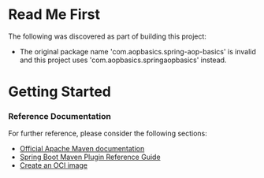# Read Me First
The following was discovered as part of building this project:

* The original package name 'com.aopbasics.spring-aop-basics' is invalid and this project uses 'com.aopbasics.springaopbasics' instead.

# Getting Started

### Reference Documentation
For further reference, please consider the following sections:

* [Official Apache Maven documentation](https://maven.apache.org/guides/index.html)
* [Spring Boot Maven Plugin Reference Guide](https://docs.spring.io/spring-boot/docs/2.6.3/maven-plugin/reference/html/)
* [Create an OCI image](https://docs.spring.io/spring-boot/docs/2.6.3/maven-plugin/reference/html/#build-image)

